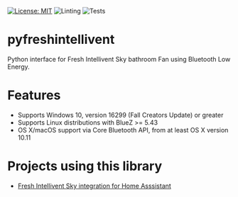 [![License: MIT](https://img.shields.io/badge/License-MIT-yellow.svg)](https://opensource.org/licenses/MIT)
![Linting](https://github.com/LaStrada/pyfreshintellivent/actions/workflows/linting.yml/badge.svg?branch=main)
![Tests](https://github.com/LaStrada/pyfreshintellivent/actions/workflows/tests.yml/badge.svg?branch=main)

# pyfreshintellivent
Python interface for Fresh Intellivent Sky bathroom Fan using Bluetooth Low Energy.

# Features
* Supports Windows 10, version 16299 (Fall Creators Update) or greater
* Supports Linux distributions with BlueZ >= 5.43
* OS X/macOS support via Core Bluetooth API, from at least OS X version 10.11

# Projects using this library
* [Fresh Intellivent Sky integration for Home Asssistant](https://github.com/angoyd/freshintelliventHacs)
